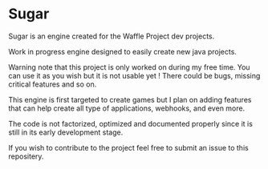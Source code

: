 # Sugar
Sugar is an engine created for the Waffle Project dev projects.

Work in progress engine designed to easily create new java projects.

Warning note that this project is only worked on during my free time. You can use it as you wish but it is not usable yet ! There could be bugs, missing critical features and so on.

This engine is first targeted to create games but I plan on adding features that can help create all type of applications, webhooks, and even more.

The code is not factorized, optimized and documented properly since it is still in its early development stage.

If you wish to contribute to the project feel free to submit an issue to this repositery.
